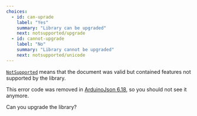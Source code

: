 ```yaml
---
choices:
  - id: can-uprade
    label: "Yes"
    summary: "Library can be upgraded"
    next: notsupported/upgrade
  - id: cannot-upgrade
    label: "No"
    summary: "Library cannot be upgraded"
    next: notsupported/unicode
---
```


[`NotSupported`](/v6/api/misc/deserializationerror/#notsupported) means that the document was valid but contained features not supported by the library.

This error code was removed in [ArduinoJson 6.18](/news/2021/05/04/version-6-18-0/), so you should not see it anymore.

Can you upgrade the library?
